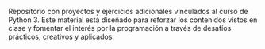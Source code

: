 Repositorio con proyectos y ejercicios adicionales vinculados al curso de Python 3. Este material está diseñado para reforzar los contenidos vistos en clase y fomentar el interés por la programación a través de desafíos prácticos, creativos y aplicados.
